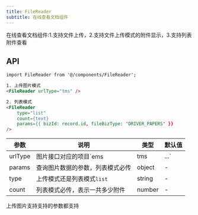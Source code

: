 ```yaml
---
title: FileReader
subtitle: 在线查看文档组件
---
```


在线查看文档组件:1.支持文件上传，2.支持文件上传模式的附件显示，3.支持列表附件查看

## API

```html
import FileReader from '@/components/FileReader';

1. 上传图片模式
<FileReader urlType="tms" />

2. 列表模式
<FileReader
    type="list"
    count={text}
    params={{ bizId: record.id, fileBizType: 'DRIVER_PAPERS' }}
/>
```
| 参数      | 说明                                      | 类型         | 默认值 |
|----------|------------------------------------------|-------------|-------|
| urlType | 图片接口对应的项目`ems|tms|...` | string | - |
| params | 查询图片数据的参数，列表模式必传 | object |- |
| type | 上传模式还是列表模式`list` | string | - |
| count | 列表模式必传，表示一共多少附件 | number |- |

上传图片支持支持的参数都支持
